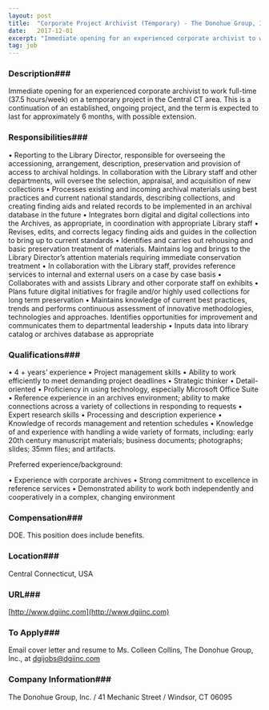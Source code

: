```yaml
---
layout: post
title:  "Corporate Project Archivist (Temporary) - The Donohue Group, Inc."
date:   2017-12-01
excerpt: "Immediate opening for an experienced corporate archivist to work full-time (37.5 hours/week) on a temporary project in the Central CT area. This is a continuation of an established, ongoing project, and the term is expected to last for approximately 6 months, with possible extension."
tag: job
---
```


### Description###

Immediate opening for an experienced corporate archivist to work full-time (37.5 hours/week) on a temporary project in the Central CT area. This is a continuation of an established, ongoing project, and the term is expected to last for approximately 6 months, with possible extension.


### Responsibilities###

•	Reporting to the Library Director, responsible for overseeing the accessioning, arrangement, description, preservation and provision of access to archival holdings. In collaboration with the Library staff and other departments, will oversee the selection, appraisal, and acquisition of new collections
•	Processes existing and incoming archival materials using best practices and current national standards, describing collections, and creating finding aids and related records to be implemented in an archival database in the future
•	Integrates born digital and digital collections into the Archives, as appropriate, in coordination with appropriate Library staff
•	Revises, edits, and corrects legacy finding aids and guides in the collection to bring up to current standards
•	Identifies and carries out rehousing and basic preservation treatment of materials. Maintains log and brings to the Library Director’s attention materials requiring immediate conservation treatment 
•	In collaboration with the Library staff, provides reference services to internal and external users on a case by case basis
•	Collaborates with and assists Library and other corporate staff on exhibits
•	Plans future digital initiatives for fragile and/or highly used collections for long term preservation 
•	Maintains knowledge of current best practices, trends and performs continuous assessment of innovative methodologies, technologies and approaches. Identifies opportunities for improvement and communicates them to departmental leadership
•	Inputs data into library catalog or archives database as appropriate



### Qualifications###

•	4 + years’ experience
•	Project management skills
•	Ability to work efficiently to meet demanding project deadlines
•	Strategic thinker
•	Detail-oriented
•	Proficiency in using technology, especially Microsoft Office Suite
•	Reference experience in an archives environment; ability to make connections across a variety of collections in responding to requests
•	Expert research skills
•	Processing and description experience
•	Knowledge of records management and retention schedules
•	Knowledge of and experience with handling a wide variety of formats, including: early 20th century manuscript materials; business documents; photographs; slides; 35mm files; and artifacts.

Preferred experience/background:

•	Experience with corporate archives 
•	Strong commitment to excellence in reference services 
•	Demonstrated ability to work both independently and cooperatively in a complex, changing environment




### Compensation###

DOE. This position does include benefits.


### Location###

Central Connecticut, USA


### URL###

[http://www.dgiinc.com](http://www.dgiinc.com)

### To Apply###

Email cover letter and resume to Ms. Colleen Collins, The Donohue Group, Inc., at dgijobs@dgiinc.com



### Company Information###

The Donohue Group, Inc. / 41 Mechanic Street / Windsor, CT  06095



